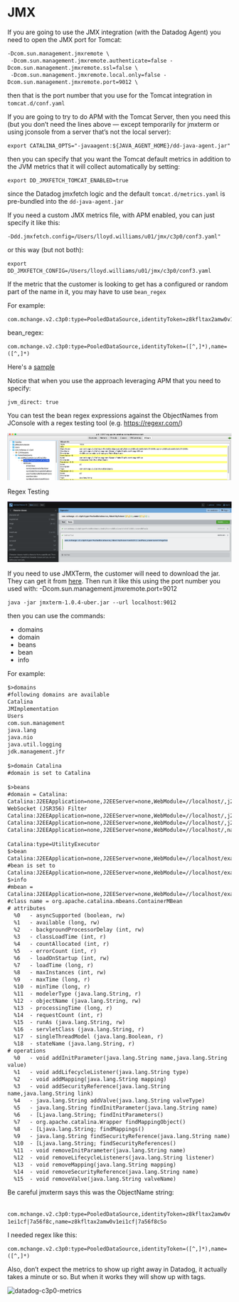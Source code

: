 # JMX

If you are going to use the JMX integration (with the Datadog Agent) you need to open the JMX port for Tomcat:

```
-Dcom.sun.management.jmxremote \
 -Dcom.sun.management.jmxremote.authenticate=false -Dcom.sun.management.jmxremote.ssl=false \
 -Dcom.sun.management.jmxremote.local.only=false -Dcom.sun.management.jmxremote.port=9012 \
```

then that is the port number that you use for the Tomcat integration in `tomcat.d/conf.yaml`

If you are going to try to do APM with the Tomcat Server, then you need this (but you don’t need the lines above — except temporarily for jmxterm or using jconsole from a server that’s not the local server):

```
export CATALINA_OPTS="-javaagent:${JAVA_AGENT_HOME}/dd-java-agent.jar"
```

then you can specify that you want the Tomcat default metrics in addition to the JVM metrics that it will collect automatically by setting:

```
export DD_JMXFETCH_TOMCAT_ENABLED=true
```

since the Datadog jmxfetch logic and the default `tomcat.d/metrics.yaml` is pre-bundled into the `dd-java-agent.jar`

If you need a custom JMX metrics file, with APM enabled, you can just specify it like this:

```
-Ddd.jmxfetch.config=/Users/lloyd.williams/u01/jmx/c3p0/conf3.yaml"
```

or this way (but not both):

```
export DD_JMXFETCH_CONFIG=/Users/lloyd.williams/u01/jmx/c3p0/conf3.yaml
```

If the metric that the customer is looking to get has a configured or random part of the name in it, you may have to use `bean_regex`

For example:

```
com.mchange.v2.c3p0:type=PooledDataSource,identityToken=z8kfltax2amw0v1ei1cf|7a56f8c,name=z8kfltax2amw0v1ei1cf|7a56f8c
```

bean_regex:

```
com.mchange.v2.c3p0:type=PooledDataSource,identityToken=([^,]*),name=([^,]*)
```

Here's a [sample](https://github.com/lloydwilliams/metrics/blob/main/jmx/c3p0/conf.yaml)

Notice that when you use the approach leveraging APM that you need to specify:

```
jvm_direct: true
```

You can test the bean regex expressions against the ObjectNames from JConsole with a regex testing tool (e.g. https://regexr.com/)

![Jconsole-example](images/Jconsole-example.png)

Regex Testing

![Regex101-example](images/Regex101-example.png)

If you need to use JMXTerm, the customer will need to download the jar. They can get it from [here](https://github.com/jiaqi/jmxterm/releases/download/v1.0.4/jmxterm-1.0.4-uber.jar).
Then run it like this using the port number you used with: -Dcom.sun.management.jmxremote.port=9012

```
java -jar jmxterm-1.0.4-uber.jar --url localhost:9012
```

then you can use the commands:

- domains
- domain <one of the domain names that it listed>
- beans
- bean <one of the beans that it listed>
- info

For example:

```
$>domains
#following domains are available
Catalina
JMImplementation
Users
com.sun.management
java.lang
java.nio
java.util.logging
jdk.management.jfr

$>domain Catalina
#domain is set to Catalina

$>beans
#domain = Catalina:
Catalina:J2EEApplication=none,J2EEServer=none,WebModule=//localhost/,j2eeType=Filter,name=Tomcat WebSocket (JSR356) Filter
Catalina:J2EEApplication=none,J2EEServer=none,WebModule=//localhost/,j2eeType=Servlet,name=default
Catalina:J2EEApplication=none,J2EEServer=none,WebModule=//localhost/,j2eeType=Servlet,name=jsp
Catalina:J2EEApplication=none,J2EEServer=none,WebModule=//localhost/,name=jsp,type=JspMonitor

Catalina:type=UtilityExecutor
$>bean Catalina:J2EEApplication=none,J2EEServer=none,WebModule=//localhost/examples,j2eeType=Servlet,name=HelloWorldExample
#bean is set to Catalina:J2EEApplication=none,J2EEServer=none,WebModule=//localhost/examples,j2eeType=Servlet,name=HelloWorldExample
$>info
#mbean = Catalina:J2EEApplication=none,J2EEServer=none,WebModule=//localhost/examples,j2eeType=Servlet,name=HelloWorldExample
#class name = org.apache.catalina.mbeans.ContainerMBean
# attributes
  %0   - asyncSupported (boolean, rw)
  %1   - available (long, rw)
  %2   - backgroundProcessorDelay (int, rw)
  %3   - classLoadTime (int, r)
  %4   - countAllocated (int, r)
  %5   - errorCount (int, r)
  %6   - loadOnStartup (int, rw)
  %7   - loadTime (long, r)
  %8   - maxInstances (int, rw)
  %9   - maxTime (long, r)
  %10  - minTime (long, r)
  %11  - modelerType (java.lang.String, r)
  %12  - objectName (java.lang.String, rw)
  %13  - processingTime (long, r)
  %14  - requestCount (int, r)
  %15  - runAs (java.lang.String, rw)
  %16  - servletClass (java.lang.String, r)
  %17  - singleThreadModel (java.lang.Boolean, r)
  %18  - stateName (java.lang.String, r)
# operations
  %0   - void addInitParameter(java.lang.String name,java.lang.String value)
  %1   - void addLifecycleListener(java.lang.String type)
  %2   - void addMapping(java.lang.String mapping)
  %3   - void addSecurityReference(java.lang.String name,java.lang.String link)
  %4   - java.lang.String addValve(java.lang.String valveType)
  %5   - java.lang.String findInitParameter(java.lang.String name)
  %6   - [Ljava.lang.String; findInitParameters()
  %7   - org.apache.catalina.Wrapper findMappingObject()
  %8   - [Ljava.lang.String; findMappings()
  %9   - java.lang.String findSecurityReference(java.lang.String name)
  %10  - [Ljava.lang.String; findSecurityReferences()
  %11  - void removeInitParameter(java.lang.String name)
  %12  - void removeLifecycleListeners(java.lang.String listener)
  %13  - void removeMapping(java.lang.String mapping)
  %14  - void removeSecurityReference(java.lang.String name)
  %15  - void removeValve(java.lang.String valveName)
```



Be careful jmxterm says this was the ObjectName string:

``` com.mchange.v2.c3p0:type=PooledDataSource,identityToken=z8kfltax2amw0v1ei1cf|7a56f8c,name=z8kfltax2amw0v1ei1cf|7a56f8cSo```

 I needed regex like this: 

```
com.mchange.v2.c3p0:type=PooledDataSource,identityToken=([^,]*),name=([^,]*)
```

Also, don’t expect the metrics to show up right away in Datadog, it actually takes a minute or so. But when it works they will show up with tags.

![datadog-c3p0-metrics](images/datadog-c3p0-metrics.png)